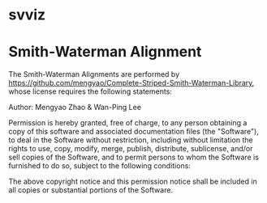 svviz
=====


Smith-Waterman Alignment
========================

The Smith-Waterman Alignments are performed by https://github.com/mengyao/Complete-Striped-Smith-Waterman-Library, whose license requires the following statements:

Author: Mengyao Zhao & Wan-Ping Lee

Permission is hereby granted, free of charge, to any person obtaining a copy of this software and associated documentation files (the "Software"), to deal in the Software without restriction, including without limitation the rights to use, copy, modify, merge, publish, distribute, sublicense, and/or sell copies of the Software, and to permit persons to whom the Software is furnished to do so, subject to the following conditions:

The above copyright notice and this permission notice shall be included in all copies or substantial portions of the Software.

